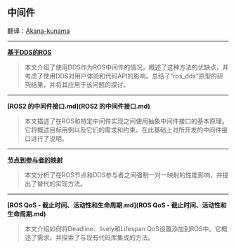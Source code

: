 ## 中间件

翻译：[Akana-kunama ](https://github.com/Akana-kunama)

------

 **[基于DDS的ROS](基于DDS的ROS.md)** 

> 本文介绍了使用DDS作为ROS中间件的情况，概述了这种方法的优缺点，并考虑了使用DDS对用户体验和代码API的影响。总结了“ros_dds”原型的研究结果，并将其应用于该问题的探讨。

------

 **[ROS2 的中间件接口.md](ROS2 的中间件接口.md)** 

> 本文描述了在ROS和特定中间件实现之间使用抽象中间件接口的基本原理。它将概述目标用例以及它们的需求和约束。在此基础上对所开发的中间件接口进行了说明。

------

 [**节点到参与者的映射**](节点到参与者的映射.md) 

> 本文分析了在ROS节点和DDS参与者之间强制一对一映射的性能影响，并提出了替代的实现方法。

------

 **[ROS QoS - 截止时间、活动性和生命周期.md](ROS QoS - 截止时间、活动性和生命周期.md)** 

>本文介绍如何将Deadline、lively和Lifespan QoS设置添加到ROS中。它概述了需求，并探索了与现有代码库集成的方法。
